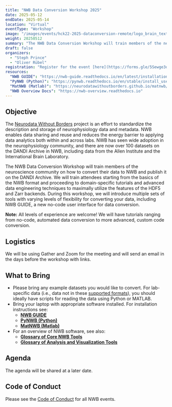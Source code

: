 ```yaml
---
title: "NWB Data Conversion Workshop 2025"
date: 2025-05-12
endDate: 2025-05-14
location: "Virtual"
eventType: "Workshop"
image: "/images/events/hck22-2025-dataconversion-remote/logo_brain_text_white_hor.png"
weight: 20250512
summary: "The NWB Data Conversion Workshop will train members of the neuroscience community on how to convert their data to NWB and publish it on the DANDI Archive, from basic to advanced techniques."
draft: false
organizers:
  - "Steph Prince"
  - "Oliver Rübel"
registration: "Register for the event [here](https://forms.gle/5Sewge3qpozxnrATA)."
resources:
  "NWB GUIDE": "https://nwb-guide.readthedocs.io/en/latest/installation.html"
  "PyNWB (Python)": "https://pynwb.readthedocs.io/en/stable/install_users.html"
  "MatNWB (Matlab)": "https://neurodatawithoutborders.github.io/matnwb/"
  "NWB Overview Docs": "https://nwb-overview.readthedocs.io"
---
```


## Objective

The [Neurodata Without Borders](nwb.org) project is an effort to standardize the description and storage of neurophysiology
data and metadata. NWB enables data sharing and reuse and reduces the energy barrier to applying data analytics both within
and across labs. NWB has seen wide adoption in the neurophysiology community, and there are now over 100 datasets on the
DANDI Archive in NWB, including data from the Allen Institute and the International Brain Laboratory.

The NWB Data Conversion Workshop will train members of the neuroscience community on how to convert their data to NWB and 
publish it on the DANDI Archive. We will train attendees starting from the basics of the NWB format and proceeding to 
domain-specific tutorials and advanced data engineering techniques to maximally utilize the features of the HDF5 and Zarr 
backends. During this workshop, we will introduce multiple sets of tools with varying levels of flexibility for converting
your data, including NWB GUIDE, a new no-code user interface for data conversion.

**Note:** All levels of experience are welcome! We will have tutorials ranging from no-code, automated data conversion to 
more advanced, custom code conversion.

## Logistics

We will be using Gather and Zoom for the meeting and will send an email in the days before the workshop with links.

## What to Bring

* Please bring any example datasets you would like to convert. For lab-specific data (i.e., data not in these [supported formats](https://nwb-guide.readthedocs.io/en/latest/format_support.html)), you should ideally have scripts for reading the data using Python or MATLAB.
* Bring your laptop with appropriate software installed. For installation instructions see:
  * [**NWB GUIDE**](https://nwb-guide.readthedocs.io/en/latest/installation.html)
  * [**PyNWB (Python)**](https://pynwb.readthedocs.io/en/stable/install_users.html)
  * [**MatNWB (Matlab)**](https://neurodatawithoutborders.github.io/matnwb/)
* For an overview of NWB software, see also: 
  * [**Glossary of Core NWB Tools**](https://nwb-overview.readthedocs.io/en/latest/core_tools/core_tools_home.html) 
  * [**Glossary of Analysis and Visualization Tools**](https://nwb-overview.readthedocs.io/en/latest/tools/analysis_tools_home.html)

## Agenda

The agenda will be shared at a later date.

## Code of Conduct

Please see the [Code of Conduct](https://neurodatawithoutborders.github.io/nwb_hackathons/code_of_conduct) for all NWB events.

